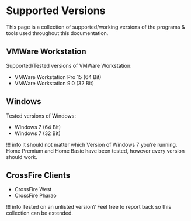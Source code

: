 # Supported Versions

This page is a collection of supported/working versions of the programs & tools used throughout this documentation.  

## VMWare Workstation

Supported/Tested versions of VMWare Workstation:

- VMWare Workstation Pro 15 (64 Bit)
- VMWare Workstation 9.0 (32 Bit)

## Windows

Tested versions of Windows:

- Windows 7 (64 Bit)
- Windows 7 (32 Bit)

!!! info
    It should not matter which Version of Windows 7 you're running.  
    Home Premium and Home Basic have been tested, however every version should work.  

## CrossFire Clients

- CrossFire West
- CrossFire Pharao

!!! info
    Tested on an unlisted version? Feel free to report back so this collection can be extended.
